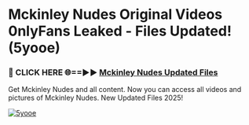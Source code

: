# Mckinley Nudes Original Videos 0nlyFans Leaked - Files Updated! (5yooe)

<h3>🔴 CLICK HERE 🌐==►► <a href="https://tinyurl.com/52m3yx9h" rel="nofollow">Mckinley Nudes Updated Files</a></h3>

Get Mckinley Nudes and all content. Now you can access all videos and pictures of Mckinley Nudes. New Updated Files 2025!

[![5yooe](https://i.imgur.com/TnHtlc8.gif)](https://tinyurl.com/52m3yx9h)
